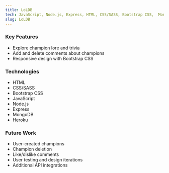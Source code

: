 ```yaml
---
title: LoLDB
tech: JavaScript, Node.js, Express, HTML, CSS/SASS, Bootstrap CSS,  MongoDB,
slug: LoLDB
---
```


### Key Features

- Explore champion lore and trivia
- Add and delete comments about champions
- Responsive design with Bootstrap CSS

### Technologies

- HTML
- CSS/SASS
- Bootstrap CSS
- JavaScript
- Node.js
- Express
- MongoDB
- Heroku

### Future Work

- User-created champions
- Champion deletion
- Like/dislike comments
- User testing and design iterations
- Additional API integrations
